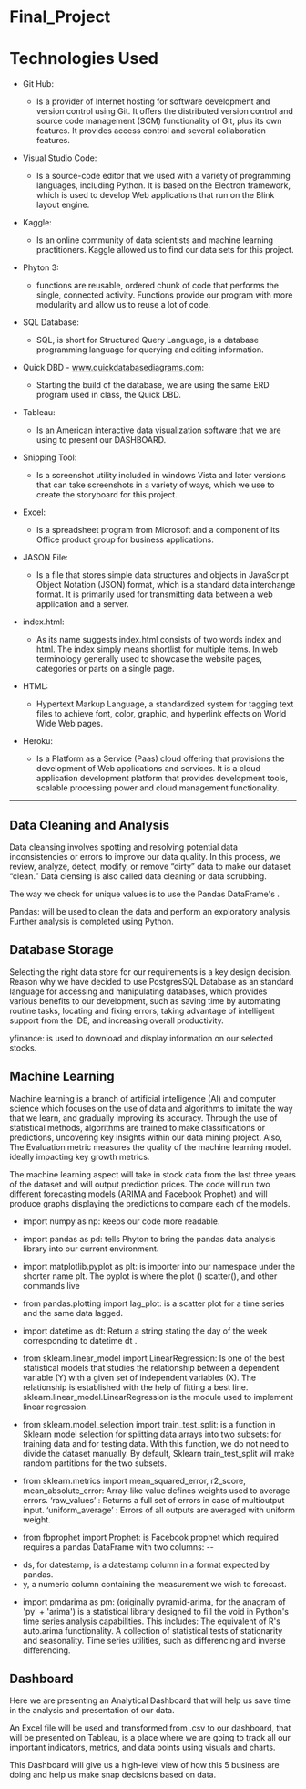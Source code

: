# Final_Project


# Technologies Used

* Git Hub:
   - Is a provider of Internet hosting for software development and version control using Git. It offers the distributed version control and source code management (SCM) functionality of Git, plus its own features. It provides access control and several collaboration features.

* Visual Studio Code:
   - Is a source-code editor that we used with a variety of programming languages, including Python. It is based on the Electron framework,    which   is used to develop  Web applications that run on the Blink layout engine.

* Kaggle:
   - Is an online community of data scientists and machine learning practitioners. Kaggle allowed us to find our data sets for this project.

* Phyton 3:
   - functions are reusable, ordered chunk of code that performs the single, connected activity. Functions provide our program with more modularity and allow us to reuse a lot of code.

* SQL Database:
   - SQL, is short for Structured Query Language, is a database programming language for querying and editing information.

* Quick DBD - www.quickdatabasediagrams.com: 
   - Starting the build of the database, we are using the same ERD program used in class, the Quick DBD.

* Tableau:
   - Is an American interactive data visualization software that we are using to present our DASHBOARD.

* Snipping Tool:
   - Is a screenshot utility included in windows Vista and later versions that can take screenshots in a variety of ways, which we use to create the storyboard for this project.

* Excel:
   - Is a spreadsheet program from Microsoft and a component of its Office product group for business applications.

* JASON File:
   -  Is a file that stores simple data structures and objects in JavaScript Object Notation (JSON) format, which is a standard data interchange format. It is primarily used for transmitting data between a web application and a server.

* index.html:
   - As its name suggests index.html consists of two words index and html. The index simply means shortlist for multiple items. In web terminology generally used to showcase the website pages, categories or parts on a single page.

* HTML: 
   - Hypertext Markup Language, a standardized system for tagging text files to achieve font, color, graphic, and hyperlink effects on World Wide Web pages.


* Heroku:
   - Is a Platform as a Service  (Paas) cloud offering that provisions the development of Web applications and services. It is a cloud application development platform that provides development tools, scalable processing power and cloud management functionality.

---

## Data Cleaning and Analysis

Data cleansing involves spotting and resolving potential data inconsistencies or errors to improve our data quality.
In this process, we review, analyze, detect, modify, or remove “dirty” data to make our dataset “clean.” Data clensing 
is also called data cleaning or data scrubbing.

The way we check for unique values is to use the Pandas DataFrame's .

Pandas: will be used to clean the data and perform an exploratory analysis. Further analysis is completed using Python.

## Database Storage

Selecting the right data store for our requirements is a key design decision. Reason why we have decided to use
PostgresSQL Database as an standard language for accessing and manipulating databases, which provides various benefits to our development, 
such as saving time by automating routine tasks, locating and fixing errors, taking advantage of intelligent support from 
the IDE, and increasing overall productivity.

yfinance: is used to download and display information on our selected stocks.

## Machine Learning

Machine learning is a branch of artificial intelligence (AI) and computer science which focuses on the use of data and algorithms to imitate the way that we learn, and gradually improving its accuracy. Through the use of statistical methods, algorithms are trained to make classifications or predictions, uncovering key insights within our data mining project. Also, The Evaluation metric measures the quality of the machine learning model. ideally impacting key growth metrics.

The machine learning aspect will take in stock data from the last three years of the dataset and will output prediction prices. The code will run two different forecasting models (ARIMA and Facebook Prophet) and will produce graphs displaying the predictions to compare each of the models.

* import numpy as np: keeps our code more readable.

* import pandas as pd: tells Phyton to bring the pandas data analysis library into our current environment.

* import matplotlib.pyplot as plt: is importer into our namespace under the shorter name plt. The pyplot is where the plot () scatter(), and other commands live

* from pandas.plotting import lag_plot: is a scatter plot for a time series and the same data lagged.

* import datetime as dt: Return a string stating the day of the week corresponding to datetime dt .

* from sklearn.linear_model import LinearRegression: Is one of the best statistical models that studies the relationship between a dependent variable (Y) with a given set of independent variables (X). The relationship is established with the help of fitting a best line. sklearn.linear_model.LinearRegression is the module used to implement linear regression.

* from sklearn.model_selection import train_test_split: is a function in Sklearn model selection for splitting data arrays into two subsets: for training data and for testing data. With this function, we do not need to divide the dataset manually. By default, Sklearn train_test_split will make random partitions for the two subsets.

* from sklearn.metrics import mean_squared_error, r2_score, mean_absolute_error: Array-like value defines weights used to average errors. ‘raw_values’ : Returns a full set of errors in case of multioutput input. ‘uniform_average’ : Errors of all outputs are averaged with uniform weight.

* from fbprophet import Prophet: is Facebook prophet which required requires a pandas DataFrame with two columns:
--
- ds, for datestamp, is a datestamp column in a format expected by pandas.
- y, a numeric column containing the measurement we wish to forecast.

* import pmdarima as pm: (originally pyramid-arima, for the anagram of 'py' + 'arima') is a statistical library designed to fill the void in Python's time series analysis capabilities. This includes: The equivalent of R's auto.arima functionality. A collection of statistical tests of stationarity and seasonality. Time series utilities, such as differencing and inverse differencing.

## Dashboard

Here we are presenting an Analytical Dashboard that will help us save time in the analysis and presentation of our data.

An Excel file will be used and transformed from .csv to our dashboard, that will be presented on Tableau, is a place where we are going to track all our important indicators, metrics, and data points using visuals and charts.

This Dashboard will give us a high-level view of how this 5 business are doing and help us make snap decisions based on data.













